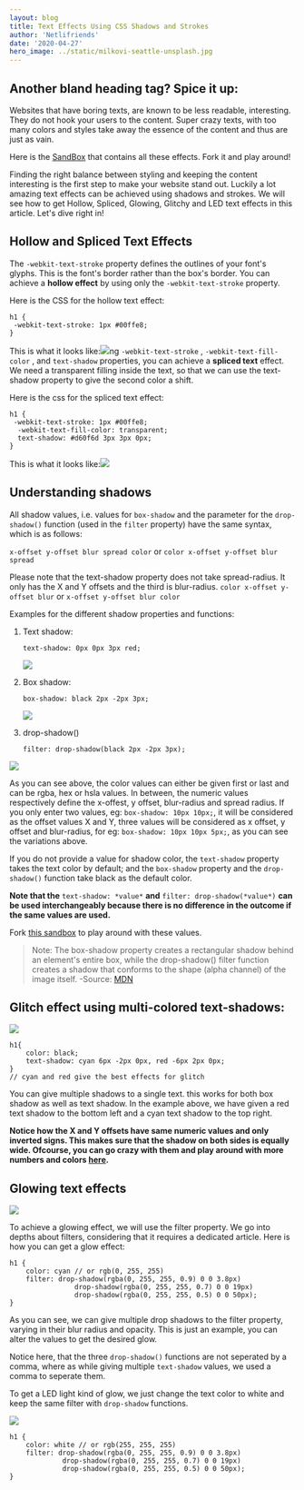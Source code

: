 ```yaml
---
layout: blog
title: Text Effects Using CSS Shadows and Strokes
author: 'Netlifriends'
date: '2020-04-27'
hero_image: ../static/milkovi-seattle-unsplash.jpg
---
```

## Another bland heading tag? Spice it up:

Websites that have boring texts, are known to be less readable, interesting. They do not hook your users to the content. Super crazy texts, with too many colors and styles take away the essence of the content and thus are just as vain.

Here is the [SandBox](https://codesandbox.io/text-effects-3zzbj) that contains all these effects. Fork it and play around!

Finding the right balance between styling and keeping the content interesting is the first step to make your website stand out. Luckily a lot amazing text effects can be achieved using shadows and strokes. We will see how to get Hollow, Spliced, Glowing, Glitchy and LED text effects in this article. Let's dive right in!

## Hollow and Spliced Text Effects

The `-webkit-text-stroke` property defines the outlines of your font's glyphs. This is the font's border rather than the box's border. You can achieve a **hollow effect** by using only the `-webkit-text-stroke` property.

Here is the CSS for the hollow text effect:

```
h1 {
 -webkit-text-stroke: 1px #00ffe8;
}
```

This is what it looks like:![](https://cdn.buymeacoffee.com/uploads/project_updates/2021/05/7b1a577d67b60cdcf6cd67c933215b9b.png)ng `-webkit-text-stroke` , `-webkit-text-fill-color` , and `text-shadow` properties, you can achieve a **spliced text** effect. We need a transparent filling inside the text, so that we can use the text-shadow property to give the second color a shift.

Here is the css for the spliced text effect:

```
h1 {
 -webkit-text-stroke: 1px #00ffe8;
  -webkit-text-fill-color: transparent;
  text-shadow: #d60f6d 3px 3px 0px;
}

```

This is what it looks like:![](https://cdn.buymeacoffee.com/uploads/project_updates/2021/05/a059fe8255908052189f4af9e88322b0.png)

## Understanding shadows

All shadow values, i.e. values for `box-shadow` and the parameter for the `drop-shadow()` function (used in the `filter` property) have the same syntax, which is as follows:

`x-offset y-offset blur spread color` or `color x-offset y-offset blur spread`

Please note that the text-shadow property does not take spread-radius. It only has the X and Y offsets and the third is blur-radius. `color x-offset y-offset blur` or `x-offset y-offset blur color`

Examples for the different shadow properties and functions:

1. Text shadow:

   ```
   text-shadow: 0px 0px 3px red;
   ```

   ![](https://cdn.buymeacoffee.com/uploads/project_updates/2021/05/caebd6170c9fe97835cb9ae999ed85ea.png)
2. Box shadow:

   ```
   box-shadow: black 2px -2px 3px;
   ```

   ![](https://cdn.buymeacoffee.com/uploads/project_updates/2021/05/d5231cf46903f14ed8d33249776da3e2.png)
3. drop-shadow()

   ```
   filter: drop-shadow(black 2px -2px 3px);
   ```

![](https://cdn.buymeacoffee.com/uploads/project_updates/2021/05/2d193613b97e778b011ce6312cc7ce89.png)

As you can see above, the color values can either be given first or last and can be rgba, hex or hsla values. In between, the numeric values respectively define the x-offest, y offset, blur-radius and spread radius. If you only enter two values, eg: `box-shadow: 10px 10px;`, it will be considered as the offset values X and Y, three values will be considered as x offset, y offset and blur-radius, for eg: `box-shadow: 10px 10px 5px;`, as you can see the variations above.

If you do not provide a value for shadow color, the `text-shadow` property takes the text color by default; and the `box-shadow` property and the `drop-shadow()` function take black as the default color.

**Note that the** `text-shadow: *value*` **and** `filter: drop-shadow(*value*)` **can be used interchangeably because there is no difference in the outcome if the same values are used.**

Fork [this sandbox](https://codesandbox.io/s/text-effects-3zzbj) to play around with these values.

> Note: The box-shadow property creates a rectangular shadow behind an element's entire box, while the drop-shadow() filter function creates a shadow that conforms to the shape (alpha channel) of the image itself. -Source: [MDN](https://developer.mozilla.org/en-US/docs/Web/CSS/filter-function/drop-shadow())

## Glitch effect using multi-colored text-shadows:

![](https://cdn.buymeacoffee.com/uploads/project_updates/2021/05/23bef9b23138e3bb4411490085e04d73.png)

```
h1{
	color: black;
	text-shadow: cyan 6px -2px 0px, red -6px 2px 0px;
}
// cyan and red give the best effects for glitch

```

You can give multiple shadows to a single text. this works for both box shadow as well as text shadow. In the example above, we have given a red text shadow to the bottom left and a cyan text shadow to the top right.

**Notice how the X and Y offsets have same numeric values and only inverted signs. This makes sure that the shadow on both sides is equally wide. Ofcourse, you can go crazy with them and play around with more numbers and colors [here](https://codesandbox.io/s/text-effects-3zzbj).**

## Glowing text effects

![](https://cdn.buymeacoffee.com/uploads/project_updates/2021/05/05954e462fa45ce14e74e2fd984dcb03.png)

To achieve a glowing effect, we will use the filter property. We go into depths about filters, considering that it requires a dedicated article. Here is how you can get a glow effect:

```
h1 {
	color: cyan // or rgb(0, 255, 255)
	filter: drop-shadow(rgba(0, 255, 255, 0.9) 0 0 3.8px)
			    drop-shadow(rgba(0, 255, 255, 0.7) 0 0 19px)
			    drop-shadow(rgba(0, 255, 255, 0.5) 0 0 50px);
}

```

As you can see, we can give multiple drop shadows to the filter property, varying in their blur radius and opacity. This is just an example, you can alter the values to get the desired glow.

Notice here, that the three `drop-shadow()` functions are not seperated by a comma, where as while giving multiple `text-shadow` values, we used a comma to seperate them.

To get a LED light kind of glow, we just change the text color to white and keep the same filter with `drop-shadow` functions.

![](https://cdn.buymeacoffee.com/uploads/project_updates/2021/05/1de0e60da009437792dabc21b1c8500e.png)

```
h1 {
	color: white // or rgb(255, 255, 255)
	filter: drop-shadow(rgba(0, 255, 255, 0.9) 0 0 3.8px)
	         drop-shadow(rgba(0, 255, 255, 0.7) 0 0 19px)
	         drop-shadow(rgba(0, 255, 255, 0.5) 0 0 50px);
}
```